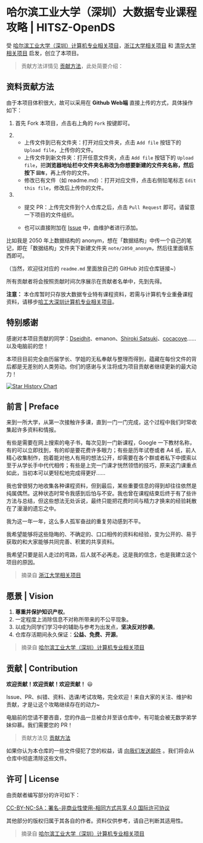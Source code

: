 # 哈尔滨工业大学（深圳）大数据专业课程攻略 | HITSZ-OpenDS

受 [哈尔滨工业大学（深圳）计算机专业相关项目](https://github.com/hewei2001/HITSZ-OpenCS)，[浙江大学相关项目](https://github.com/QSCTech/zju-icicles) 和 [清华大学相关项目](https://github.com/PKUanonym/REKCARC-TSC-UHT) 启发，创立了本项目。

> 贡献方法详情见 [贡献方法](贡献方法.md)，此处简要介绍：

## 资料贡献方法

由于本项目体积很大，故可以采用在 **Github Web端** 直接上传的方式，具体操作如下：

1. 首先 Fork 本项目，点击右上角的 `Fork` 按键即可。

2.  * 上传文件到已有文件夹：打开对应文件夹，点击 `Add file` 按钮下的 `Upload file`，上传你的文件。
	* 上传文件到新文件夹：打开任意文件夹，点击 `Add file` 按钮下的 `Upload file`，把**浏览器地址栏中文件夹名称改为你想要新建的文件夹名称，然后按下 `回车`**，再上传你的文件。
	* 修改已有文件（如 readme.md）：打开对应文件，点击右侧铅笔标志 `Edit this file`，修改后上传你的文件。

3. * 提交 PR：上传完文件到个人仓库之后，点击 `Pull Request` 即可。请留意一下项目的文件组织。

	* 也可以直接附加在 [Issue](https://github.com/dseidhit/HITSZ-OpenDS/issues/new) 中，由维护者进行添加。

比如我是 2050 年上数据结构的 anonym，想在「数据结构」中传一个自己的笔记，即在「数据结构」文件夹下新建文件夹 `note/2050_anonym`，然后往里面填东西即可。

（当然，欢迎往对应的 `readme.md` 里面放自己的 GitHub 对应仓库链接~）

所有贡献者将会按照贡献时间次序展示在贡献者名单中，先到先得。

**注意：** 本仓库暂时只存放大数据专业特有课程资料，若需与计算机专业重叠课程资料，请移步[哈工大深圳计算机专业相关项目](https://github.com/hewei2001/HITSZ-OpenCS)。

## 特别感谢

感谢对本项目贡献的同学：[Dseidhit](https://github.com/Dseidhit)、emanon、[Shiroki Satsuki](https://github.com/shirok1)、[cocacoye](https://github.com/cocacoye)……以及电脑前的您！

本项目目前完全由历届学长、学姐的无私奉献与整理而得到，蕴藏在每份文件的背后都是无差别的人类劳动。你们的感谢与关注将成为项目贡献者继续更新的最大动力！

<p><a href="https://star-history.com/#Dseidhit/HITSZ-OpenDS"><img alt="Star History Chart" src="https://api.star-history.com/svg?repos=Dseidhit/HITSZ-OpenDS"></a></p>

## 前言 | Preface

来到一所大学，从第一次接触许多课，直到一门一门完成，这个过程中我们时常收集起许多资料和情报。

有些是需要在网上搜索的电子书，每次见到一门新课程，Google 一下教材名称，有的可以立即找到，有的却是要花费许多眼力；有些是历年试卷或者 A4 纸，前人精心收集制作，抱着能对他人有用的想法公开，却需要在各个群或者私下中摸索以至于从学长手中代代相传；有些是上完一门课才恍然领悟的技巧，原来这门课重点如此，当初本可以更轻松地完成得更好……

我也曾很努力地收集各种课程资料，但到最后，某些重要信息的得到却往往依然是纯属偶然。这种状态时常令我感到后怕与不安。我也曾在课程结束后终于有了些许方法与总结，但这些想法无处诉说，最终只能把花费时间与精力才换来的经验耗散在了漫漫的遗忘之中。

我为这一年一年，这么多人孤军奋战的重复劳动感到不平。

我希望能够将这些隐晦的、不确定的、口口相传的资料和经验，变为公开的、易于获取的和大家能够共同完善、积累的共享资料。

我希望只要是前人走过的弯路，后人就不必再走。这是我的信念，也是我建立这个项目的原因。

>摘录自 [浙江大学相关项目](https://github.com/QSCTech/zju-icicles)

## 愿景 | Vision

1. **尊重并保护知识产权**。
2. 一定程度上消除信息不对称所带来的不公平现象。
3. 以成为同学们学习中的辅助与参考为出发点，**坚决反对抄袭**。
4. 仓库存活期间永久保证：**公益、免费、开源**。
>摘录自 [哈尔滨工业大学（深圳）计算机专业相关项目](https://github.com/hewei2001/HITSZ-OpenCS)

## 贡献 | Contribution

**欢迎贡献！欢迎贡献！欢迎贡献！** 😃

Issue、PR、纠错、资料、选课/考试攻略，完全欢迎！来自大家的关注、维护和贡献，才是让这个攻略继续存在的动力~

电脑前的您请不要吝啬，您的作品一旦被合并至该仓库中，有可能会被无数学弟学妹仰慕。我们需要您的 PR！

> 贡献方法见 [贡献方法](贡献方法.md)

如果你认为本仓库的一些文件侵犯了您的权益，请 [向我们发送邮件](mailto:dseid@qq.com) 。我们将会从仓库中彻底清除这些文件。

## 许可 | License

由贡献者编写部分的许可如下：

[CC-BY-NC-SA：署名-非商业性使用-相同方式共享 4.0 国际许可协议](https://creativecommons.org/licenses/by-nc-sa/4.0/deed.zh)

其他部分的版权归属于其各自的作者。资料仅供参考，请自己判断其适用性。

>摘录自 [哈尔滨工业大学（深圳）计算机专业相关项目](https://github.com/hewei2001/HITSZ-OpenCS)
